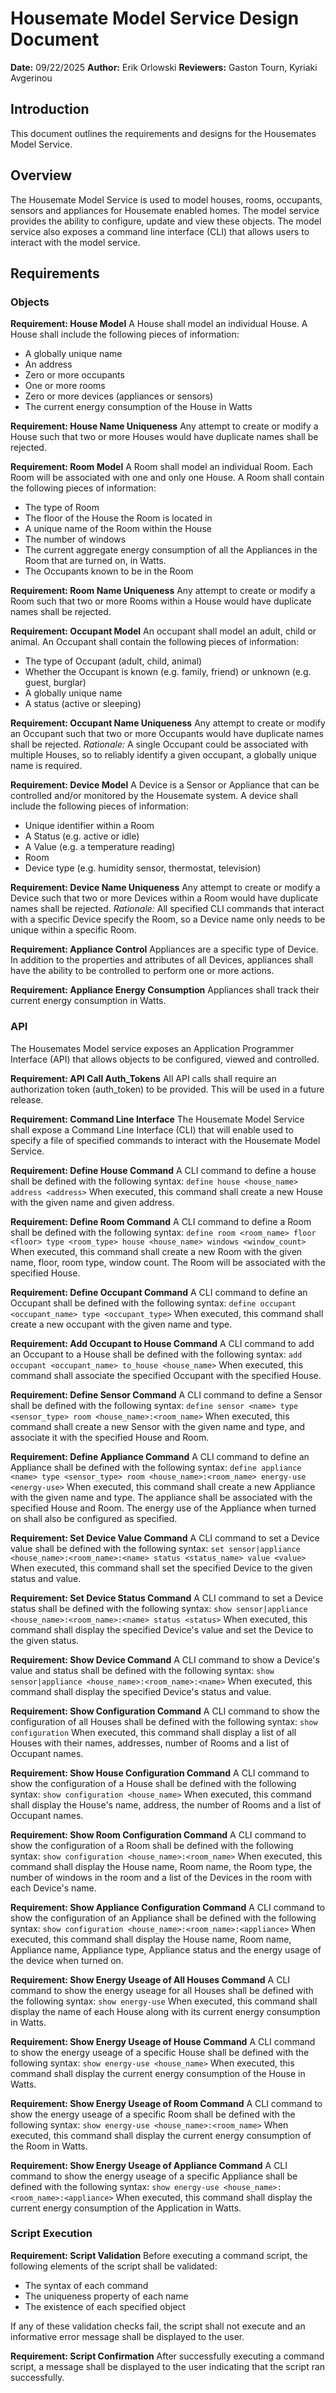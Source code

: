 # Housemate Model Service Design Document
__Date:__ 09/22/2025
__Author:__ Erik Orlowski
__Reviewers:__ Gaston Tourn, Kyriaki Avgerinou

## Introduction
This document outlines the requirements and designs for the Housemates Model Service.

## Overview
The Housemate Model Service is used to model houses, rooms, occupants, sensors and appliances for Housemate enabled homes. The model service provides the ability to configure, update and view these objects. The model service also exposes a command line interface (CLI) that allows users to interact with the model service.

## Requirements

### Objects
__Requirement: House Model__
A House shall model an individual House. A House shall include the following pieces of information:
* A globally unique name
* An address
* Zero or more occupants
* One or more rooms
* Zero or more devices (appliances or sensors)
* The current energy consumption of the House in Watts

__Requirement: House Name Uniqueness__
Any attempt to create or modify a House such that two or more Houses would have duplicate names shall be rejected.

__Requirement: Room Model__
A Room shall model an individual Room. Each Room will be associated with one and only one House. A Room shall contain the following pieces of information:
* The type of Room
* The floor of the House the Room is located in
* A unique name of the Room within the House
* The number of windows
* The current aggregate energy consumption of all the Appliances in the Room that are turned on, in Watts.
* The Occupants known to be in the Room

__Requirement: Room Name Uniqueness__
Any attempt to create or modify a Room such that two or more Rooms within a House would have duplicate names shall be rejected.

__Requirement: Occupant Model__
An occupant shall model an adult, child or animal. An Occupant shall contain the following pieces of information:
* The type of Occupant (adult, child, animal)
* Whether the Occupant is known (e.g. family, friend) or unknown (e.g. guest, burglar)
* A globally unique name
* A status (active or sleeping)

__Requirement: Occupant Name Uniqueness__
Any attempt to create or modify an Occupant such that two or more Occupants would have duplicate names shall be rejected.
_Rationale:_ A single Occupant could be associated with multiple Houses, so to reliably identify a given occupant, a globally unique name is required.

__Requirement: Device Model__
A Device is a Sensor or Appliance that can be controlled and/or monitored by the Housemate system. A device shall include the following pieces of information:
* Unique identifier within a Room
* A Status (e.g. active or idle)
* A Value (e.g. a temperature reading)
* Room
* Device type (e.g. humidity sensor, thermostat, television)

__Requirement: Device Name Uniqueness__
Any attempt to create or modify a Device such that two or more Devices within a Room would have duplicate names shall be rejected.
_Rationale:_ All specified CLI commands that interact with a specific Device specify the Room, so a Device name only needs to be unique within a specific Room.

__Requirement: Appliance Control__
Appliances are a specific type of Device. In addition to the properties and attributes of all Devices, appliances shall have the ability to be controlled to perform one or more actions.

__Requirement: Appliance Energy Consumption__
Appliances shall track their current energy consumption in Watts.

### API
The Housemates Model service exposes an Application Programmer Interface (API) that allows objects to be configured, viewed and controlled.

__Requirement: API Call Auth_Tokens__
All API calls shall require an authorization token (auth_token) to be provided. This will be used in a future release.

__Requirement: Command Line Interface__
The Housemate Model Service shall expose a Command Line Interface (CLI) that will enable used to specify a file of specified commands to interact with the Housemate Model Service.

__Requirement: Define House Command__
A CLI command to define a house shall be defined with the following syntax:
```define house <house_name> address <address>```
When executed, this command shall create a new House with the given name and given address.

__Requirement: Define Room Command__
A CLI command to define a Room shall be defined with the following syntax:
```define room <room_name> floor <floor> type <room_type> house <house_name> windows <window_count>```
When executed, this command shall create a new Room with the given name, floor, room type, window count. The Room will be associated with the specified House.

__Requirement: Define Occupant Command__
A CLI command to define an Occupant shall be defined with the following syntax:
```define occupant <occupant_name> type <occupant_type>```
When executed, this command shall create a new occupant with the given name and type.

__Requirement: Add Occupant to House Command__
A CLI command to add an Occupant to a House shall be defined with the following syntax:
```add occupant <occupant_name> to_house <house_name>```
When executed, this command shall associate the specified Occupant with the specified House.

__Requirement: Define Sensor Command__
A CLI command to define a Sensor shall be defined with the following syntax:
```define sensor <name> type <sensor_type> room <house_name>:<room_name>```
When executed, this command shall create a new Sensor with the given name and type, and associate it with the specified House and Room.

__Requirement: Define Appliance Command__
A CLI command to define an Appliance shall be defined with the following syntax:
```define appliance <name> type <sensor_type> room <house_name>:<room_name> energy-use <energy-use>```
When executed, this command shall create a new Appliance with the given name and type. The appliance shall be associated with the specified House and Room. The energy use of the Appliance when turned on shall also be configured as specified.

__Requirement: Set Device Value Command__
A CLI command to set a Device value shall be defined with the following syntax:
```set sensor|appliance <house_name>:<room_name>:<name> status <status_name> value <value>```
When executed, this command shall set the specified Device to the given status and value.

__Requirement: Set Device Status Command__
A CLI command to set a Device status shall be defined with the following syntax:
```show sensor|appliance <house_name>:<room_name>:<name> status <status>```
When executed, this command shall display the specified Device's value and set the Device to the given status.

__Requirement: Show Device Command__
A CLI command to show a Device's value and status shall be defined with the following syntax:
```show sensor|appliance <house_name>:<room_name>:<name>```
When executed, this command shall display the specified Device's status and value.

__Requirement: Show Configuration Command__
A CLI command to show the configuration of all Houses shall be defined with the following syntax:
```show configuration```
When executed, this command shall display a list of all Houses with their names, addresses, number of Rooms and a list of Occupant names.

__Requirement: Show House Configuration Command__
A CLI command to show the configuration of a House shall be defined with the following syntax:
```show configuration <house_name>```
When executed, this command shall display the House's name, address, the number of Rooms and a list of Occupant names.

__Requirement: Show Room Configuration Command__
A CLI command to show the configuration of a Room shall be defined with the following syntax:
```show configuration <house_name>:<room_name>```
When executed, this command shall display the House name, Room name, the Room type, the number of windows in the room and a list of the Devices in the room with each Device's name.

__Requirement: Show Appliance Configuration Command__
A CLI command to show the configuration of an Appliance shall be defined with the following syntax:
```show configuration <house_name>:<room_name>:<appliance>```
When executed, this command shall display the House name, Room name, Appliance name, Appliance type, Appliance status and the energy usage of the device when turned on.

__Requirement: Show Energy Useage of All Houses Command__
A CLI command to show the energy useage for all Houses shall be defined with the following syntax:
```show energy-use```
When executed, this command shall display the name of each House along with its current energy consumption in Watts.

__Requirement: Show Energy Useage of House Command__
A CLI command to show the energy useage of a specific House shall be defined with the following syntax:
```show energy-use <house_name>```
When executed, this command shall display the current energy consumption of the House in Watts.

__Requirement: Show Energy Useage of Room Command__
A CLI command to show the energy useage of a specific Room shall be defined with the following syntax:
```show energy-use <house_name>:<room_name>```
When executed, this command shall display the current energy consumption of the Room in Watts.

__Requirement: Show Energy Useage of Appliance Command__
A CLI command to show the energy useage of a specific Appliance shall be defined with the following syntax:
```show energy-use <house_name>:<room_name>:<appliance>```
When executed, this command shall display the current energy consumption of the Application in Watts.

### Script Execution
__Requirement: Script Validation__
Before executing a command script, the following elements of the script shall be validated:
* The syntax of each command
* The uniqueness property of each name
* The existence of each specified object

If any of these validation checks fail, the script shall not execute and an informative error message shall be displayed to the user.

__Requirement: Script Confirmation__
After successfully executing a command script, a message shall be displayed to the user indicating that the script ran successfully.